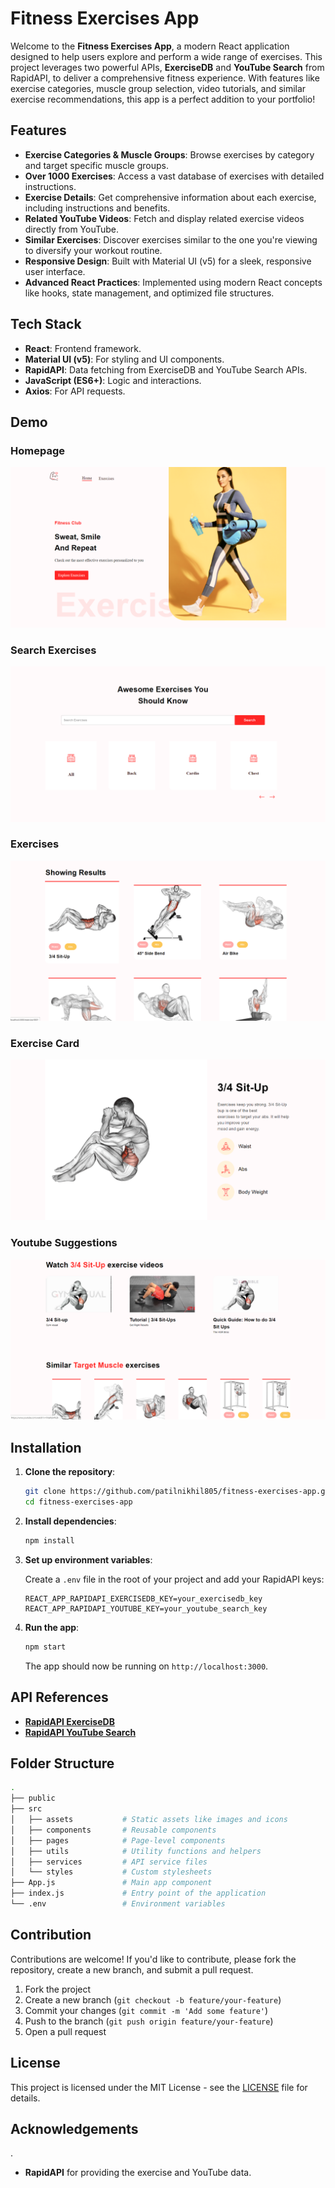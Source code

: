 
# Fitness Exercises App

Welcome to the **Fitness Exercises App**, a modern React application designed to help users explore and perform a wide range of exercises. This project leverages two powerful APIs, **ExerciseDB** and **YouTube Search** from RapidAPI, to deliver a comprehensive fitness experience. With features like exercise categories, muscle group selection, video tutorials, and similar exercise recommendations, this app is a perfect addition to your portfolio!



## Features

- **Exercise Categories & Muscle Groups**: Browse exercises by category and target specific muscle groups.
- **Over 1000 Exercises**: Access a vast database of exercises with detailed instructions.
- **Exercise Details**: Get comprehensive information about each exercise, including instructions and benefits.
- **Related YouTube Videos**: Fetch and display related exercise videos directly from YouTube.
- **Similar Exercises**: Discover exercises similar to the one you're viewing to diversify your workout routine.
- **Responsive Design**: Built with Material UI (v5) for a sleek, responsive user interface.
- **Advanced React Practices**: Implemented using modern React concepts like hooks, state management, and optimized file structures.

## Tech Stack

- **React**: Frontend framework.
- **Material UI (v5)**: For styling and UI components.
- **RapidAPI**: Data fetching from ExerciseDB and YouTube Search APIs.
- **JavaScript (ES6+)**: Logic and interactions.
- **Axios**: For API requests.

## Demo

### Homepage
![Home](public/1.png)

### Search Exercises
![Home](public/2.png)

### Exercises 
![Home](public/3.png)

### Exercise Card
![Home](public/4.png)

### Youtube Suggestions
![Home](public/5.png)


## Installation

1. **Clone the repository**:

   ```bash
   git clone https://github.com/patilnikhil805/fitness-exercises-app.git
   cd fitness-exercises-app
   ```

2. **Install dependencies**:

   ```bash
   npm install
   ```

3. **Set up environment variables**:

   Create a `.env` file in the root of your project and add your RapidAPI keys:

   ```env
   REACT_APP_RAPIDAPI_EXERCISEDB_KEY=your_exercisedb_key
   REACT_APP_RAPIDAPI_YOUTUBE_KEY=your_youtube_search_key
   ```

4. **Run the app**:

   ```bash
   npm start
   ```

   The app should now be running on `http://localhost:3000`.

## API References

- **[RapidAPI ExerciseDB](https://rapidapi.com/justin-WFnsXH_t6/api/exercisedb/)**
- **[RapidAPI YouTube Search](https://rapidapi.com/h0p3rwe/api/youtube-search-and-download/)**

## Folder Structure

```bash
.
├── public
├── src
│   ├── assets           # Static assets like images and icons
│   ├── components       # Reusable components
│   ├── pages            # Page-level components
│   ├── utils            # Utility functions and helpers
│   ├── services         # API service files
│   └── styles           # Custom stylesheets
├── App.js               # Main app component
├── index.js             # Entry point of the application
└── .env                 # Environment variables
```

## Contribution

Contributions are welcome! If you'd like to contribute, please fork the repository, create a new branch, and submit a pull request.

1. Fork the project
2. Create a new branch (`git checkout -b feature/your-feature`)
3. Commit your changes (`git commit -m 'Add some feature'`)
4. Push to the branch (`git push origin feature/your-feature`)
5. Open a pull request

## License

This project is licensed under the MIT License - see the [LICENSE](LICENSE) file for details.

## Acknowledgements
.
- **RapidAPI** for providing the exercise and YouTube data.
